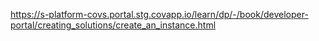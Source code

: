 https://s-platform-covs.portal.stg.covapp.io/learn/dp/-/book/developer-portal/creating_solutions/create_an_instance.html